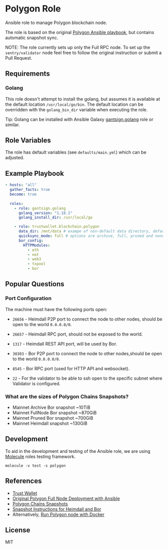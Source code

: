 # Polygon Role

Ansible role to manage Polygon blockchain node.

The role is based on the original [Polygon Ansible playbook](https://github.com/maticnetwork/node-ansible),
but contains automatic snapshot sync.

NOTE: The role currently sets up only the Full RPC node.
To set up the `sentry/validator` node feel free
to follow the original instruction or submit a Pull Request.

## Requirements

### Golang

This role doesn't attempt to install the golang, but assumes it is available
at the default location `/usr/local/go/bin`. The default location can be overridden
with the `golang_bin_dir` variable when executing the role.

Tip: Golang can be installed with Ansible Galaxy [gantsign.golang](https://galaxy.ansible.com/gantsign/golang) role or similar.


## Role Variables

The role has default variables (see `defaults/main.yml`) which can be adjusted.

## Example Playbook

```yaml
- hosts: "all"
  gather_facts: true
  become: true
  
  roles:
    - role: gantsign.golang
      golang_version: "1.18.1"
      golang_install_dir: /usr/local/go

    - role: trustwallet.blockchain.polygon
      data_dir: /mnt/data # exampe of non-default data directory, default is /home/polygon
      quicksync_mode: full # options are archive, full, pruned and none (sync bor from scratch)
      bor_config:
        HTTPModules:
          - eth
          - net
          - web3
          - txpool
          - bor
```

## Popular Questions

### Port Configuration

The machine must have the following ports open:

* `26656` - Heimdall P2P port to connect the node to other nodes, should be open to the world `0.0.0.0/0`.

* `26657` - Heimdall RPC port, should not be exposed to the world.

* `1317` - Heimdall REST API port, will be used by Bor.

* `30303` - Bor P2P port to connect the node to other nodes,should be open to the world `0.0.0.0/0`.

* `8545` - Bor RPC port (used for HTTP API and websocket).

* `22` - For the validator to be able to ssh open to the specific subnet where Validator is configured.


### What are the sizes of Polygon Chains Snapshots?

* Mainnet Archive Bor snapshot ~10TiB
* Mainnet FullNode Bor snapshot ~870GiB
* Mainnet Pruned Bor snapshot ~700GiB
* Mainnet Heimdall snapshot ~130GiB

## Development

To aid in the development and testing of the Ansible role, we are 
using [Molecule](https://molecule.readthedocs.io/en/latest/index.html) roles testing framework.

```shell
molecule -v test -s polygon
```

## References

* [Trust Wallet](https://trustwallet.com)
* [Original Polygon Full Node Deployment with Ansible](https://docs.polygon.technology/docs/develop/network-details/full-node-deployment/)
* [Polygon Chains Snapshots](https://snapshots.matic.today/)
* [Snapshot Instructions for Heimdall and Bor](https://forum.matic.network/t/snapshot-instructions-for-heimdall-and-bor/2278)
* Alternatively, [Run Polygon node with Docker](https://chasewright.com/how-to-run-a-polygon-matic-mainnet-node/)

## License

MIT
